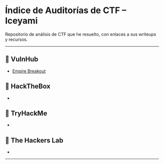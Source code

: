 # Índice de Auditorías de CTF – Iceyami

Repositorio de análisis de CTF que he resuelto, con enlaces a sus writeups y recursos.

---

## 📂 VulnHub
- [Empire Breakout](https://github.com/iceYami/CTF_Analisis/blob/main/Empire_Breakout.md)

## 📂 HackTheBox
-

## 📂 TryHackMe
-

## 📂 The Hackers Lab
-

---
